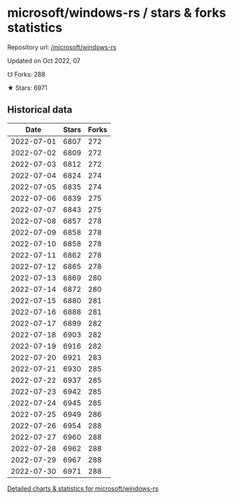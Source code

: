 # microsoft/windows-rs / stars & forks statistics

Repository url: [/microsoft/windows-rs](https://github.com/microsoft/windows-rs)

Updated on Oct 2022, 07

☋ Forks: 288

★ Stars: 6971

## Historical data
| Date | Stars | Forks |
|------|-------|-------|
| 2022-07-01 | 6807 | 272 | 
| 2022-07-02 | 6809 | 272 | 
| 2022-07-03 | 6812 | 272 | 
| 2022-07-04 | 6824 | 274 | 
| 2022-07-05 | 6835 | 274 | 
| 2022-07-06 | 6839 | 275 | 
| 2022-07-07 | 6843 | 275 | 
| 2022-07-08 | 6857 | 278 | 
| 2022-07-09 | 6858 | 278 | 
| 2022-07-10 | 6858 | 278 | 
| 2022-07-11 | 6862 | 278 | 
| 2022-07-12 | 6865 | 278 | 
| 2022-07-13 | 6869 | 280 | 
| 2022-07-14 | 6872 | 280 | 
| 2022-07-15 | 6880 | 281 | 
| 2022-07-16 | 6888 | 281 | 
| 2022-07-17 | 6899 | 282 | 
| 2022-07-18 | 6903 | 282 | 
| 2022-07-19 | 6916 | 282 | 
| 2022-07-20 | 6921 | 283 | 
| 2022-07-21 | 6930 | 285 | 
| 2022-07-22 | 6937 | 285 | 
| 2022-07-23 | 6942 | 285 | 
| 2022-07-24 | 6945 | 285 | 
| 2022-07-25 | 6949 | 286 | 
| 2022-07-26 | 6954 | 288 | 
| 2022-07-27 | 6960 | 288 | 
| 2022-07-28 | 6962 | 288 | 
| 2022-07-29 | 6967 | 288 | 
| 2022-07-30 | 6971 | 288 | 


[Detailed charts & statistics for microsoft/windows-rs](https://reviewgithub.com/rep/microsoft/windows-rs)

